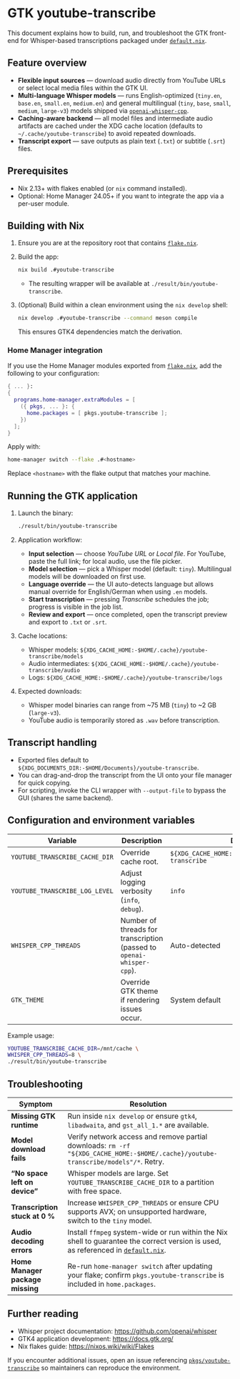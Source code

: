 # GTK youtube-transcribe

This document explains how to build, run, and troubleshoot the GTK front-end for Whisper-based transcriptions packaged under [`default.nix`](pkgs/youtube-transcribe/default.nix:1).

## Feature overview

- **Flexible input sources** &mdash; download audio directly from YouTube URLs or select local media files within the GTK UI.
- **Multi-language Whisper models** &mdash; runs English-optimized (`tiny.en`, `base.en`, `small.en`, `medium.en`) and general multilingual (`tiny`, `base`, `small`, `medium`, `large-v3`) models shipped via [`openai-whisper-cpp`](pkgs/youtube-transcribe/default.nix:1).
- **Caching-aware backend** &mdash; all model files and intermediate audio artifacts are cached under the XDG cache location (defaults to `~/.cache/youtube-transcribe`) to avoid repeated downloads.
- **Transcript export** &mdash; save outputs as plain text (`.txt`) or subtitle (`.srt`) files.

## Prerequisites

- Nix 2.13+ with flakes enabled (or `nix` command installed).
- Optional: Home Manager 24.05+ if you want to integrate the app via a per-user module.

## Building with Nix

1. Ensure you are at the repository root that contains [`flake.nix`](flake.nix:1).
2. Build the app:

   ```bash
   nix build .#youtube-transcribe
   ```

   - The resulting wrapper will be available at `./result/bin/youtube-transcribe`.
3. (Optional) Build within a clean environment using the `nix develop` shell:

   ```bash
   nix develop .#youtube-transcribe --command meson compile
   ```

   This ensures GTK4 dependencies match the derivation.

### Home Manager integration

If you use the Home Manager modules exported from [`flake.nix`](flake.nix:140), add the following to your configuration:

```nix
{ ... }:
{
  programs.home-manager.extraModules = [
    ({ pkgs, ... }: {
      home.packages = [ pkgs.youtube-transcribe ];
    })
  ];
}
```

Apply with:

```bash
home-manager switch --flake .#<hostname>
```

Replace `<hostname>` with the flake output that matches your machine.

## Running the GTK application

1. Launch the binary:

   ```bash
   ./result/bin/youtube-transcribe
   ```

2. Application workflow:
   - **Input selection** &mdash; choose *YouTube URL* or *Local file*. For YouTube, paste the full link; for local audio, use the file picker.
   - **Model selection** &mdash; pick a Whisper model (default: `tiny`). Multilingual models will be downloaded on first use.
   - **Language override** &mdash; the UI auto-detects language but allows manual override for English/German when using `.en` models.
   - **Start transcription** &mdash; pressing *Transcribe* schedules the job; progress is visible in the job list.
   - **Review and export** &mdash; once completed, open the transcript preview and export to `.txt` or `.srt`.

3. Cache locations:
   - Whisper models: `${XDG_CACHE_HOME:-$HOME/.cache}/youtube-transcribe/models`
   - Audio intermediates: `${XDG_CACHE_HOME:-$HOME/.cache}/youtube-transcribe/audio`
   - Logs: `${XDG_CACHE_HOME:-$HOME/.cache}/youtube-transcribe/logs`

4. Expected downloads:
   - Whisper model binaries can range from ~75&nbsp;MB (`tiny`) to ~2&nbsp;GB (`large-v3`).
   - YouTube audio is temporarily stored as `.wav` before transcription.

## Transcript handling

- Exported files default to `${XDG_DOCUMENTS_DIR:-$HOME/Documents}/youtube-transcribe`.
- You can drag-and-drop the transcript from the UI onto your file manager for quick copying.
- For scripting, invoke the CLI wrapper with `--output-file` to bypass the GUI (shares the same backend).

## Configuration and environment variables

| Variable | Description | Default |
| --- | --- | --- |
| `YOUTUBE_TRANSCRIBE_CACHE_DIR` | Override cache root. | `${XDG_CACHE_HOME:-$HOME/.cache}/youtube-transcribe` |
| `YOUTUBE_TRANSCRIBE_LOG_LEVEL` | Adjust logging verbosity (`info`, `debug`). | `info` |
| `WHISPER_CPP_THREADS` | Number of threads for transcription (passed to `openai-whisper-cpp`). | Auto-detected |
| `GTK_THEME` | Override GTK theme if rendering issues occur. | System default |

Example usage:

```bash
YOUTUBE_TRANSCRIBE_CACHE_DIR=/mnt/cache \
WHISPER_CPP_THREADS=8 \
./result/bin/youtube-transcribe
```

## Troubleshooting

| Symptom | Resolution |
| --- | --- |
| **Missing GTK runtime** | Run inside `nix develop` or ensure `gtk4`, `libadwaita`, and `gst_all_1.*` are available. |
| **Model download fails** | Verify network access and remove partial downloads: `rm -rf "${XDG_CACHE_HOME:-$HOME/.cache}/youtube-transcribe/models"/*`. Retry. |
| **“No space left on device”** | Whisper models are large. Set `YOUTUBE_TRANSCRIBE_CACHE_DIR` to a partition with free space. |
| **Transcription stuck at 0 %** | Increase `WHISPER_CPP_THREADS` or ensure CPU supports AVX; on unsupported hardware, switch to the `tiny` model. |
| **Audio decoding errors** | Install `ffmpeg` system-wide or run within the Nix shell to guarantee the correct version is used, as referenced in [`default.nix`](pkgs/youtube-transcribe/default.nix:3). |
| **Home Manager package missing** | Re-run `home-manager switch` after updating your flake; confirm `pkgs.youtube-transcribe` is included in `home.packages`. |

## Further reading

- Whisper project documentation: <https://github.com/openai/whisper>
- GTK4 application development: <https://docs.gtk.org/>
- Nix flakes guide: <https://nixos.wiki/wiki/Flakes>

If you encounter additional issues, open an issue referencing [`pkgs/youtube-transcribe`](pkgs/youtube-transcribe/default.nix:1) so maintainers can reproduce the environment.